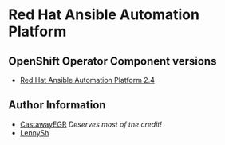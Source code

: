 # Red Hat Ansible Automation Platform
## OpenShift Operator Component versions

- [Red Hat Ansible Automation Platform 2.4](AAP_24.md)

Author Information
------------------
- [CastawayEGR](https://github.com/CastawayEGR) *Deserves most of the credit!*
- [LennySh](https://github.com/lennysh)